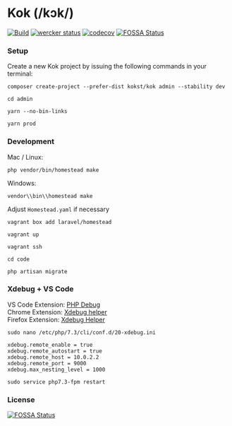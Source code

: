# Kok (/kɔk/)
[![Build](https://api.travis-ci.com/kokst/kok.svg?branch=master)](https://travis-ci.com/kokst/kok) [![wercker status](https://app.wercker.com/status/447ced6d7708b6f86ef8abd9806cbb17/s/master "wercker status")](https://app.wercker.com/project/byKey/447ced6d7708b6f86ef8abd9806cbb17) [![codecov](https://codecov.io/gh/kokst/kok/branch/master/graph/badge.svg)](https://codecov.io/gh/kokst/kok) [![FOSSA Status](https://app.fossa.io/api/projects/git%2Bgithub.com%2Fkokst%2Fkok.svg?type=shield)](https://app.fossa.io/projects/git%2Bgithub.com%2Fkokst%2Fkok?ref=badge_shield)

### Setup
Create a new Kok project by issuing the following commands in your terminal:
```
composer create-project --prefer-dist kokst/kok admin --stability dev
```

```
cd admin
```

```
yarn --no-bin-links
```

```
yarn prod
```


### Development

Mac / Linux:
```
php vendor/bin/homestead make
```

Windows:
```
vendor\\bin\\homestead make
```

Adjust `Homestead.yaml` if necessary

```
vagrant box add laravel/homestead
```

```
vagrant up
```

```
vagrant ssh
```

```
cd code
```

```
php artisan migrate
```

### Xdebug + VS Code

VS Code Extension: [PHP Debug](https://marketplace.visualstudio.com/items?itemName=felixfbecker.php-debug)    
Chrome Extension: [Xdebug helper](https://chrome.google.com/webstore/detail/xdebug-helper/eadndfjplgieldjbigjakmdgkmoaaaoc)    
Firefox Extension: [Xdebug Helper](https://addons.mozilla.org/en-US/firefox/addon/xdebug-helper-for-firefox/)

```
sudo nano /etc/php/7.3/cli/conf.d/20-xdebug.ini
```

```
xdebug.remote_enable = true
xdebug.remote_autostart = true
xdebug.remote_host = 10.0.2.2
xdebug.remote_port = 9000
xdebug.max_nesting_level = 1000
```

```
sudo service php7.3-fpm restart
```

### License
[![FOSSA Status](https://app.fossa.io/api/projects/git%2Bgithub.com%2Fkokst%2Fkok.svg?type=large)](https://app.fossa.io/projects/git%2Bgithub.com%2Fkokst%2Fkok?ref=badge_large)
